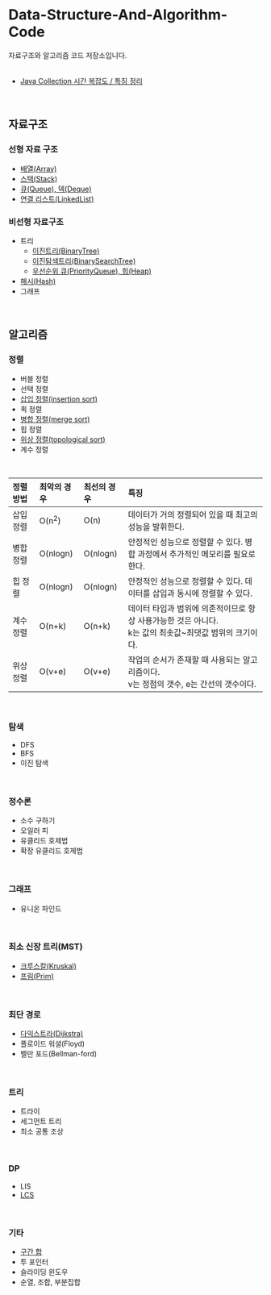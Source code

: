 # Data-Structure-And-Algorithm-Code
자료구조와 알고리즘 코드 저장소입니다.    
</br>

* [Java Collection 시간 복잡도 / 특징 정리](https://www.grepiu.com/post/9)
</br>

## 자료구조 
### 선형 자료 구조
* <a href="자료구조/Array.md">배열(Array)</a>
* <a href="자료구조/스택/Stack.md">스택(Stack)</a>
* <a href="자료구조/큐/Queue.md">큐(Queue), 덱(Deque)</a>
* <a href="자료구조/연결리스트/연결리스트.md">연결 리스트(LinkedList)</a>

### 비선형 자료구조
* 트리
  * <a href="자료구조/트리/binaryTree.md">이진트리(BinaryTree)</a>   
  * <a href="자료구조/트리/binarySearchTree.md">이진탐색트리(BinarySearchTree)</a>
  * <a href="자료구조/priorityQueue(heap).md">우선순위 큐(PriorityQueue), 힙(Heap)</a>
* <a href="자료구조/해시.md">해시(Hash)</a>
* 그래프
</br>

## 알고리즘
### 정렬
* 버블 정렬
* 선택 정렬
* [삽입 정렬(insertion sort)](알고리즘/Sort/insertionSort.md)
* 퀵 정렬
* [병합 정렬(merge sort)](알고리즘/Sort/mergeSort.md)
* 힙 정렬
* [위상 정렬(topological sort)](알고리즘/Sort/topologicalsort.md)
* 계수 정렬
</br>

| 정렬 방법 | 최악의 경우 | 최선의 경우 | 특징 |
|:-----|:----|:----|:----|
| 삽입 정렬 | O(n<sup>2</sup>) |  O(n) | 데이터가 거의 정렬되어 있을 때 최고의 성능을 발휘한다. |
| 병합 정렬 | O(nlogn) | O(nlogn) | 안정적인 성능으로 정렬할 수 있다. 병합 과정에서 추가적인 메모리를 필요로 한다. |
| 힙 정렬 | O(nlogn) | O(nlogn) | 안정적인 성능으로 정렬할 수 있다. 데이터를 삽입과 동시에 정렬할 수 있다. |
| 계수 정렬 | O(n+k) | O(n+k) | 데이터 타입과 범위에 의존적이므로 항상 사용가능한 것은 아니다. </br> k는 값의 최솟값~최댓값 범위의 크기이다. |
| 위상 정렬 | O(v+e) | O(v+e) | 작업의 순서가 존재할 때 사용되는 알고리즘이다. </br> v는 정점의 갯수, e는 간선의 갯수이다. |
</br>

### 탐색
* DFS
* BFS
* 이진 탐색
</br>

### 정수론
* 소수 구하기
* 오일러 피
* 유클리드 호제법
* 확장 유클리드 호제법
</br>

### 그래프
* 유니온 파인드
</br>

### 최소 신장 트리(MST)
* [크루스칼(Kruskal)](알고리즘/MST/kruskal.md)
* [프림(Prim)](알고리즘/MST/prim.md)
</br>

### 최단 경로
 * [다익스트라(Dijkstra)](알고리즘/dijkstra.md)
 * 플로이드 워셜(Floyd)
 * 벨만 포드(Bellman-ford)
</br>

### 트리
* 트라이
* 세그먼트 트리
* 최소 공통 조상
</br>

### DP
* LIS
* [LCS](https://velog.io/@emplam27/%EC%95%8C%EA%B3%A0%EB%A6%AC%EC%A6%98-%EA%B7%B8%EB%A6%BC%EC%9C%BC%EB%A1%9C-%EC%95%8C%EC%95%84%EB%B3%B4%EB%8A%94-LCS-%EC%95%8C%EA%B3%A0%EB%A6%AC%EC%A6%98-Longest-Common-Substring%EC%99%80-Longest-Common-Subsequence)
</br>

### 기타
* [구간 합](알고리즘/구간합.md)
* 투 포인터
* 슬라이딩 윈도우
* 순열, 조합, 부분집합
